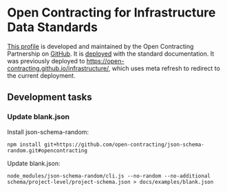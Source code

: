 # Open Contracting for Infrastructure Data Standards

[This profile](https://standard.open-contracting.org/infrastructure/latest/en/) is developed and maintained by the Open Contracting Partnership on [GitHub](https://github.com/open-contracting/infrastructure). It is [deployed](https://standard.open-contracting.org/infrastructure/) with the standard documentation. It was previously deployed to <https://open-contracting.github.io/infrastructure/>, which uses meta refresh to redirect to the current deployment.

## Development tasks

### Update blank.json

Install json-schema-random:

```shell
npm install git+https://github.com/open-contracting/json-schema-random.git#opencontracting
```

Update blank.json:

```shell
node_modules/json-schema-random/cli.js --no-random --no-additional schema/project-level/project-schema.json > docs/examples/blank.json
```
